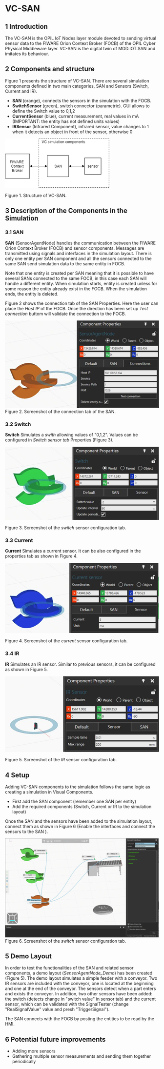 # VC-SAN

## 1 Introduction
The VC-SAN is the OPIL IoT Nodes layer module devoted to sending virtual sensor data to the FIWARE Orion Context Broker (FOCB) of the OPIL Cyber Physical Middleware layer. VC-SAN is the digital twin of MOD.IOT.SAN and imitates its behaviour.

## 2 Components and structure
Figure 1 presents the structure of VC-SAN. There are several simulation components defined in two main categories, SAN and Sensors (Switch, Current and IR).
* **SAN** (orange), connects the sensors in the simulation with the FOCB.
* **SwitchSensor** (green), switch connector (parametric). GUI allows to define the Switch value to 0,1,2
* **CurrentSensor** (blue), current measurement, real values in mA (IMPORTANT: the entity has not  defined units values)
* **IRSensor** (Infrared Component), infrared sensor, value changes to 1 when it detects an object in front of the sensor, otherwise 0

![](./img/VC_SAN_diagram.png)

Figure 1. Structure of VC-SAN.

## 3 Description of the Components in the Simulation

### 3.1 SAN
 **SAN** (SensorAgentNode)  handles the communication between the FIWARE Orion Context Broker (FOCB) and sensor components. Messages are transmitted using signals and interfaces in the simulation layout. There is only one entity per SAN component and all the sensors connected to the same SAN send simulation data to the same entity in FOCB.

Note that one entity is created per SAN meaning that it is possible to have several SANs connected to the same FOCB, in this case each SAN will handle a different entity. When simulation starts, entity is created unless for some reason the entity already exist in the FOCB. When the simulation ends, the entity is deleted.

Figure 2 shows the connection tab of the SAN Properties. Here the user can place the *Host IP* of the FOCB. Once the direction has been set up *Test connection* buttom will validate the connection to the FOCB.

![](./img/SAN_connections.jpg)
Figure 2. Screenshot of the connection tab of the SAN.

### 3.2 Switch
**Switch** Simulates a *swith* allowing values of "0,1,2". Values can be configured in *Switch sensor tab* Properties (Figure 3).


![](./img/switch.jpg)

Figure 3. Screenshot of the *switch* sensor configuration tab.


### 3.3 Current
**Current** Simulates a current sensor. It can be also configured in the properties tab as shown in Figure 4.



![](./img/CurrentSensor.jpg)

Figure 4. Screenshot of the *current* sensor configuration tab.

### 3.4 IR
**IR** Simulates an IR sensor. Similar to previous sensors, it can be configured as shown in Figure 5.

![](./img/IR_Sensor.jpg)

Figure 5. Screenshot of the *IR* sensor configuration tab.

## 4 Setup
Adding VC-SAN components to the simulation follows the same logic as creating a simulation in Visual Components.
- First add the SAN component (remember one SAN per entity)
- Add the required components (Switch, Current or IR to the simulation layout)

Once the SAN and the sensors have been added to the simulation layout, connect them as shown in Figure 6 (Enable the interfaces and connect the sensors to the SAN ).

![](./img/screenshot_3.jpg)
Figure 6. Screenshot of the *switch* sensor configuration tab.


## 5 Demo Layout
In order to test the functionalities of the SAN and related sensor components, a demo layout (*SensorAgentNode_Demo*) has been created (Figure 5). The demo layout simulates a simple feeder with a conveyor. Two IR sensors are included with the conveyor, one is located at the beginning and one at the end of the conveyor. The sensors detect when a part enters and exists the conveyor. In addition, two other sensors have been added: the switch (detects change in "switch value" in sensor tab) and the current sensor, which can be validated with the SignalTester (change "RealSignalValue" value and presh "TriggerSignal").

The SAN connects with the FOCB by posting the entities to be read by the HMI.

## 6 Potential future improvements
* Adding more sensors
* Gathering multiple sensor measurements and sending them together periodically
